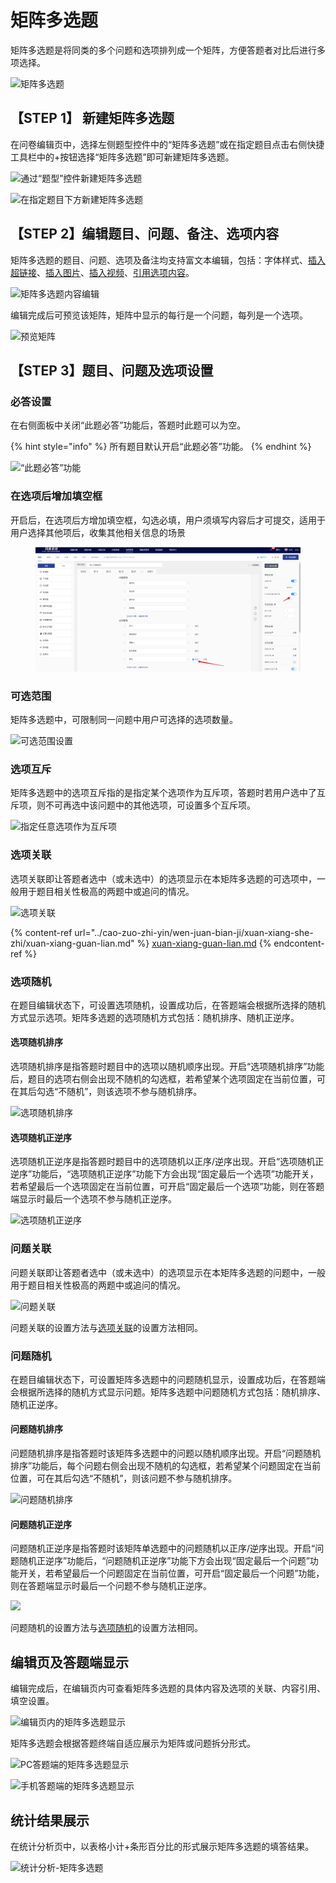 # 矩阵多选题

矩阵多选题是将同类的多个问题和选项排列成一个矩阵，方便答题者对比后进行多项选择。

![矩阵多选题](../.gitbook/assets/Snipaste\_2023-10-16\_10-24-05.png)

## 【STEP 1】 新建矩阵多选题

在问卷编辑页中，选择左侧题型控件中的“矩阵多选题”或在指定题目点击右侧快捷工具栏中的+按钮选择“矩阵多选题”即可新建矩阵多选题。

![通过“题型”控件新建矩阵多选题](../.gitbook/assets/Snipaste\_2023-10-16\_10-25-08.png)

![在指定题目下方新建矩阵多选题](../.gitbook/assets/Snipaste\_2023-10-16\_10-25-42.png)

## 【STEP 2】编辑题目、问题、备注、选项内容

矩阵多选题的题目、问题、选项及备注均支持富文本编辑，包括：字体样式、[插入超链接](../cao-zuo-zhi-yin/wen-juan-bian-ji/cha-ru-chao-lian-jie.md)、[插入图片](../cao-zuo-zhi-yin/wen-juan-bian-ji/cha-ru-tu-pian.md)、[插入视频](../cao-zuo-zhi-yin/wen-juan-bian-ji/cha-ru-shi-pin.md)、[引用选项内容](../cao-zuo-zhi-yin/wen-juan-bian-ji/nei-rong-yin-yong.md)。

![矩阵多选题内容编辑](../.gitbook/assets/Snipaste\_2023-10-16\_10-26-47.png)

编辑完成后可预览该矩阵，矩阵中显示的每行是一个问题，每列是一个选项。

![预览矩阵](../.gitbook/assets/Snipaste\_2023-10-16\_10-27-15.png)

## 【STEP 3】题目、问题及选项设置

### 必答设置

在右侧面板中关闭“此题必答”功能后，答题时此题可以为空。

{% hint style="info" %}
所有题目默认开启“此题必答”功能。
{% endhint %}

![“此题必答”功能](../.gitbook/assets/Snipaste\_2023-10-16\_10-28-04.png)

### 在选项后增加填空框

开启后，在选项后方增加填空框，勾选必填，用户须填写内容后才可提交，适用于用户选择其他项后，收集其他相关信息的场景

<figure><img src="../.gitbook/assets/Snipaste_2023-10-16_10-43-38.png" alt=""><figcaption></figcaption></figure>

### 可选范围

矩阵多选题中，可限制同一问题中用户可选择的选项数量。

![可选范围设置](../.gitbook/assets/Snipaste\_2023-10-16\_10-28-58.png)

### 选项互斥

矩阵多选题中的选项互斥指的是指定某个选项作为互斥项，答题时若用户选中了互斥项，则不可再选中该问题中的其他选项，可设置多个互斥项。

![指定任意选项作为互斥项](../.gitbook/assets/Snipaste\_2023-10-16\_10-29-49.png)

### 选项关联

选项关联即让答题者选中（或未选中）的选项显示在本矩阵多选题的可选项中，一般用于题目相关性极高的两题中或追问的情况。

![选项关联](../.gitbook/assets/Snipaste\_2023-10-16\_10-30-29.png)

{% content-ref url="../cao-zuo-zhi-yin/wen-juan-bian-ji/xuan-xiang-she-zhi/xuan-xiang-guan-lian.md" %}
[xuan-xiang-guan-lian.md](../cao-zuo-zhi-yin/wen-juan-bian-ji/xuan-xiang-she-zhi/xuan-xiang-guan-lian.md)
{% endcontent-ref %}

### 选项随机

在题目编辑状态下，可设置选项随机，设置成功后，在答题端会根据所选择的随机方式显示选项。矩阵多选题的选项随机方式包括：随机排序、随机正逆序。

#### 选项随机排序

选项随机排序是指答题时题目中的选项以随机顺序出现。开启“选项随机排序”功能后，题目的选项右侧会出现不随机的勾选框，若希望某个选项固定在当前位置，可在其后勾选“不随机”，则该选项不参与随机排序。

![选项随机排序](../.gitbook/assets/Snipaste\_2023-10-16\_10-31-43.png)

#### 选项随机正逆序

选项随机正逆序是指答题时题目中的选项随机以正序/逆序出现。开启“选项随机正逆序”功能后，“选项随机正逆序”功能下方会出现“固定最后一个选项”功能开关，若希望最后一个选项固定在当前位置，可开启“固定最后一个选项”功能，则在答题端显示时最后一个选项不参与随机正逆序。

![选项随机正逆序](../.gitbook/assets/Snipaste\_2023-10-16\_10-32-12.png)

### 问题关联

问题关联即让答题者选中（或未选中）的选项显示在本矩阵多选题的问题中，一般用于题目相关性极高的两题中或追问的情况。

![问题关联](../.gitbook/assets/Snipaste\_2023-10-16\_10-33-05.png)

问题关联的设置方法与[选项关联](../cao-zuo-zhi-yin/wen-juan-bian-ji/xuan-xiang-she-zhi/xuan-xiang-guan-lian.md)的设置方法相同。

### 问题随机

在题目编辑状态下，可设置矩阵多选题中的问题随机显示，设置成功后，在答题端会根据所选择的随机方式显示问题。矩阵多选题中问题随机方式包括：随机排序、随机正逆序。

#### 问题随机排序

问题随机排序是指答题时该矩阵多选题中的问题以随机顺序出现。开启“问题随机排序”功能后，每个问题右侧会出现不随机的勾选框，若希望某个问题固定在当前位置，可在其后勾选“不随机”，则该问题不参与随机排序。

![问题随机排序](../.gitbook/assets/Snipaste\_2023-10-16\_10-33-46.png)

#### 问题随机正逆序

问题随机正逆序是指答题时该矩阵单选题中的问题随机以正序/逆序出现。开启“问题随机正逆序”功能后，“问题随机正逆序”功能下方会出现“固定最后一个问题”功能开关，若希望最后一个问题固定在当前位置，可开启“固定最后一个问题”功能，则在答题端显示时最后一个问题不参与随机正逆序。

![](../.gitbook/assets/Snipaste\_2023-10-16\_10-34-35.png)

问题随机的设置方法与[选项随机](../cao-zuo-zhi-yin/wen-juan-bian-ji/xuan-xiang-she-zhi/xuan-xiang-sui-ji.md)的设置方法相同。



## 编辑页及答题端显示

编辑完成后，在编辑页内可查看矩阵多选题的具体内容及选项的关联、内容引用、填空设置。

![编辑页内的矩阵多选题显示](../.gitbook/assets/Snipaste\_2023-10-16\_10-35-52.png)

矩阵多选题会根据答题终端自适应展示为矩阵或问题拆分形式。

![PC答题端的矩阵多选题显示](../.gitbook/assets/Snipaste\_2023-10-16\_10-36-21.png)

![手机答题端的矩阵多选题显示](../.gitbook/assets/Snipaste\_2023-10-16\_10-36-31.png)

## 统计结果展示

在统计分析页中，以表格小计+条形百分比的形式展示矩阵多选题的填答结果。

![统计分析-矩阵多选题](../.gitbook/assets/Snipaste\_2023-10-16\_10-38-00.png)

